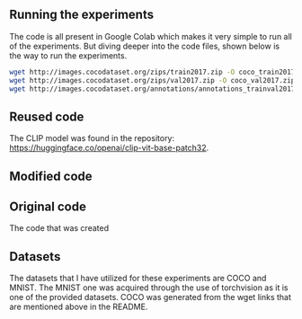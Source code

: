 
## Running the experiments

The code is all present in Google Colab which makes it very simple to run all of the experiments. But diving deeper into the code files, shown below is the way to run the experiments.

```bash
wget http://images.cocodataset.org/zips/train2017.zip -O coco_train2017.zip
wget http://images.cocodataset.org/zips/val2017.zip -O coco_val2017.zip
wget http://images.cocodataset.org/annotations/annotations_trainval2017.zip -O coco_ann2017.zip
```

## Reused code
The CLIP model was found in the repository: https://huggingface.co/openai/clip-vit-base-patch32. 

## Modified code

## Original code
The code that was created 

## Datasets 
The datasets that I have utilized for these experiments are COCO and MNIST. The MNIST one was acquired through the use of torchvision as it is one of the provided datasets. COCO was generated from the wget links that are mentioned above in the README.
